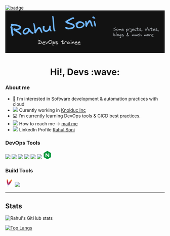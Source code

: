 ![badge](https://komarev.com/ghpvc/?username=Rahul-Soni28)
![profileimage](assets/profile.png)

<h1 align='center'> Hi!, Devs :wave:</h1>

<!-- 
for images 
<img src="" style="height:14px" title=""> 
     
for anchor images 
<a href="" title=""><img src="" style="height:26px"></a>  
--->
### About me
- 👀 I’m interested in Software development & automation practices with cloud
- <img src="https://media.glassdoor.com/sqll/1027876/knoldus-software-squarelogo-1496929803305.png" style="height:14px"> Curently working in [Knolduc Inc](https://www.knoldus.com/)
- 💻 I’m currently learning DevOps tools & CICD best practices.
- <img src="https://cdn4.iconfinder.com/data/icons/social-media-logos-6/512/112-gmail_email_mail-512.png" style="height:14px"> How to reach me -> [mail me](mailto:rahul989741@gmail.com)
- <img src="https://cdn-icons-png.flaticon.com/512/174/174857.png" style="height:14px"> LinkedIn Profile [Rahul Soni ](https://www.linkedin.com/in/rahul-soni-6592811b2/)


### DevOps Tools

<a href="https://www.docker.com/" title="Docker"><img src="https://www.docker.com/sites/default/files/d8/2019-07/Moby-logo.png" style="height:26px"></a> <a href="https://www.jenkins.io/" title="Jenkins"><img src="https://camo.githubusercontent.com/265574c40f0816ed0fd67127cfbc382866182a7ec468c614906103c15700e707/68747470733a2f2f7777772e766563746f726c6f676f2e7a6f6e652f6c6f676f732f6a656e6b696e732f6a656e6b696e732d69636f6e2e737667" style="height:26px"></a> <a href="https://www.jetbrains.com/teamcity/" title="Teamcity"><img src="https://upload.wikimedia.org/wikipedia/commons/8/8e/TeamCity_Icon.png" style="height:26px"></a> <a href="https://circleci.com/" title="CircleCI"><img src="https://camo.githubusercontent.com/fcbc9e610e8fa71d980f8817cd2c5d6611af31515ee1ec9f018d95f13930b1be/68747470733a2f2f7777772e766563746f726c6f676f2e7a6f6e652f6c6f676f732f636972636c6563692f636972636c6563692d69636f6e2e737667" style="height:26px"></a> <a href="https://www.ansible.com/" title="Ansible"><img src="https://camo.githubusercontent.com/deb558f6629474a8f95abfb9e875b127517b3ebcfbc20068d20b7918901fe721/68747470733a2f2f7777772e766563746f726c6f676f2e7a6f6e652f6c6f676f732f616e7369626c652f616e7369626c652d69636f6e2e737667" style="height:26px"></a> <a href="https://kubernetes.io/" title="Kubernetes"><img src="https://camo.githubusercontent.com/e2046333bbd304d658f954a536f663f793365a2b2d1f687a6559faa9491c7cc0/68747470733a2f2f7777772e766563746f726c6f676f2e7a6f6e652f6c6f676f732f6b756265726e657465732f6b756265726e657465732d69636f6e2e737667" style="height:26px"></a> <a href="https://www.nginx.com/" title="Nginx"><img src="https://raw.githubusercontent.com/github/explore/85cceaeeaf993ca35664dc37ea24f9237fbbfc14/topics/nginx/nginx.png" style="height:26px"></a>

### Build Tools
<a href="https://maven.apache.org/" title="Maven"><img src="https://raw.githubusercontent.com/vscode-icons/vscode-icons/72101ee333eca9219ac9a7c14d4834eef8e4c64b/icons/file_type_maven.svg" style="height:26px"></a>  <a href="https://www.scala-sbt.org/" title="SBT"><img src="https://camo.githubusercontent.com/08ae26ac032f4ab4a960aac47dc6b86eb1a6738ec7e2ceeaec571585d34a33b9/68747470733a2f2f7777772e766563746f726c6f676f2e7a6f6e652f6c6f676f732f7363616c612d7362742f7363616c612d7362742d69636f6e2e737667" style="height:26px"></a> 



     
---
## Stats

![Rahul's GitHub stats](https://github-readme-stats.vercel.app/api?username=Rahul-Soni28&show_icons=true&theme=midnight-purple)

[![Top Langs](https://github-readme-stats.vercel.app/api/top-langs/?username=Rahul-Soni28&layout=compact)](https://github.com/anuraghazra/github-readme-stats)

